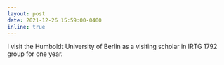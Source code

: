 ```yaml
---
layout: post
date: 2021-12-26 15:59:00-0400
inline: true
---
```

I visit the Humboldt University of Berlin as a visiting scholar in IRTG 1792 group for one year.
